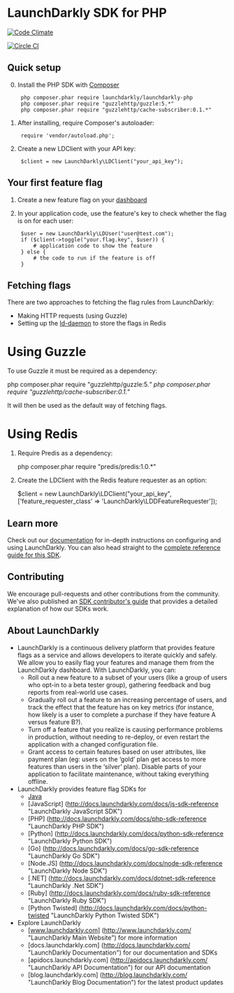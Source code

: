 LaunchDarkly SDK for PHP
===========================

[![Code Climate](https://codeclimate.com/github/launchdarkly/php-client/badges/gpa.svg)](https://codeclimate.com/github/launchdarkly/php-client)

[![Circle CI](https://circleci.com/gh/launchdarkly/php-client.svg?style=svg)](https://circleci.com/gh/launchdarkly/php-client)

Quick setup
-----------

0. Install the PHP SDK with [Composer](https://getcomposer.org/)

        php composer.phar require launchdarkly/launchdarkly-php
        php composer.phar require "guzzlehttp/guzzle:5.*"
        php composer.phar require "guzzlehttp/cache-subscriber:0.1.*"

1. After installing, require Composer's autoloader:

		require 'vendor/autoload.php';

2. Create a new LDClient with your API key:

        $client = new LaunchDarkly\LDClient("your_api_key");

Your first feature flag
-----------------------

1. Create a new feature flag on your [dashboard](https://app.launchdarkly.com)

2. In your application code, use the feature's key to check whether the flag is on for each user:

        $user = new LaunchDarkly\LDUser("user@test.com");
        if ($client->toggle("your.flag.key", $user)) {
            # application code to show the feature
        } else {
            # the code to run if the feature is off
        }

Fetching flags
--------------

There are two approaches to fetching the flag rules from LaunchDarkly:

* Making HTTP requests (using Guzzle)
* Setting up the [ld-daemon](https://github.com/launchdarkly/ld-daemon) to store the flags in Redis

Using Guzzle
============

To use Guzzle it must be required as a dependency:

  php composer.phar require "guzzlehttp/guzzle:5.*"
  php composer.phar require "guzzlehttp/cache-subscriber:0.1.*"

It will then be used as the default way of fetching flags.

Using Redis
===========

1. Require Predis as a dependency:

    php composer.phar require "predis/predis:1.0.*"

2. Create the LDClient with the Redis feature requester as an option:

    $client = new LaunchDarkly\LDClient("your_api_key", ['feature_requester_class' => 'LaunchDarkly\LDDFeatureRequester']);

Learn more
-----------

Check out our [documentation](http://docs.launchdarkly.com) for in-depth instructions on configuring and using LaunchDarkly. You can also head straight to the [complete reference guide for this SDK](http://docs.launchdarkly.com/v1.0/docs/php-sdk-reference).

Contributing
------------

We encourage pull-requests and other contributions from the community. We've also published an [SDK contributor's guide](http://docs.launchdarkly.com/v1.0/docs/sdk-contributors-guide) that provides a detailed explanation of how our SDKs work.

About LaunchDarkly
-----------

* LaunchDarkly is a continuous delivery platform that provides feature flags as a service and allows developers to iterate quickly and safely. We allow you to easily flag your features and manage them from the LaunchDarkly dashboard.  With LaunchDarkly, you can:
    * Roll out a new feature to a subset of your users (like a group of users who opt-in to a beta tester group), gathering feedback and bug reports from real-world use cases.
    * Gradually roll out a feature to an increasing percentage of users, and track the effect that the feature has on key metrics (for instance, how likely is a user to complete a purchase if they have feature A versus feature B?).
    * Turn off a feature that you realize is causing performance problems in production, without needing to re-deploy, or even restart the application with a changed configuration file.
    * Grant access to certain features based on user attributes, like payment plan (eg: users on the ‘gold’ plan get access to more features than users in the ‘silver’ plan). Disable parts of your application to facilitate maintenance, without taking everything offline.
* LaunchDarkly provides feature flag SDKs for
    * [Java](http://docs.launchdarkly.com/docs/java-sdk-reference "Java SDK")
    * [JavaScript] (http://docs.launchdarkly.com/docs/js-sdk-reference "LaunchDarkly JavaScript SDK")
    * [PHP] (http://docs.launchdarkly.com/docs/php-sdk-reference "LaunchDarkly PHP SDK")
    * [Python] (http://docs.launchdarkly.com/docs/python-sdk-reference "LaunchDarkly Python SDK")
    * [Go] (http://docs.launchdarkly.com/docs/go-sdk-reference "LaunchDarkly Go SDK")
    * [Node.JS] (http://docs.launchdarkly.com/docs/node-sdk-reference "LaunchDarkly Node SDK")
    * [.NET] (http://docs.launchdarkly.com/docs/dotnet-sdk-reference "LaunchDarkly .Net SDK")
    * [Ruby] (http://docs.launchdarkly.com/docs/ruby-sdk-reference "LaunchDarkly Ruby SDK")
    * [Python Twisted] (http://docs.launchdarkly.com/docs/python-twisted "LaunchDarkly Python Twisted SDK")
* Explore LaunchDarkly
    * [www.launchdarkly.com] (http://www.launchdarkly.com/ "LaunchDarkly Main Website") for more information
    * [docs.launchdarkly.com] (http://docs.launchdarkly.com/  "LaunchDarkly Documentation") for our documentation and SDKs
    * [apidocs.launchdarkly.com] (http://apidocs.launchdarkly.com/  "LaunchDarkly API Documentation") for our API documentation
    * [blog.launchdarkly.com] (http://blog.launchdarkly.com/  "LaunchDarkly Blog Documentation") for the latest product updates




